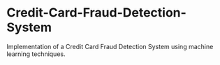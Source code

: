 # Credit-Card-Fraud-Detection-System
Implementation of a Credit Card Fraud Detection System using machine learning techniques.
